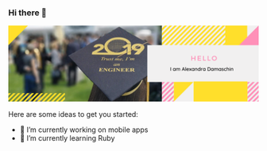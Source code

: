 ### Hi there 👋

<img src="https://github.com/AlexandraDamaschin/AlexandraDamaschin/blob/master/DescriptionPicture.png" alt="Banner about Alexandra Damaschin">

Here are some ideas to get you started:

- 🔭 I’m currently working on mobile apps
- 🌱 I’m currently learning Ruby
